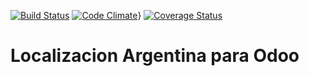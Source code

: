 [![Build Status](https://travis-ci.org/odoo-arg/odoo_l10n_ar.svg?branch=master)](https://travis-ci.org/odoo-arg/odoo_l10n_ar)
[![Code Climate](https://codeclimate.com/github/odoo-arg/odoo_l10n_ar/badges/gpa.svg)](https://codeclimate.com/github/odoo-arg/odoo_l10n_ar)}
[![Coverage Status](https://coveralls.io/repos/github/odoo-arg/odoo_l10n_ar/badge.svg?branch=master)](https://coveralls.io/github/odoo-arg/odoo_l10n_ar?branch=master)

# Localizacion Argentina para Odoo

